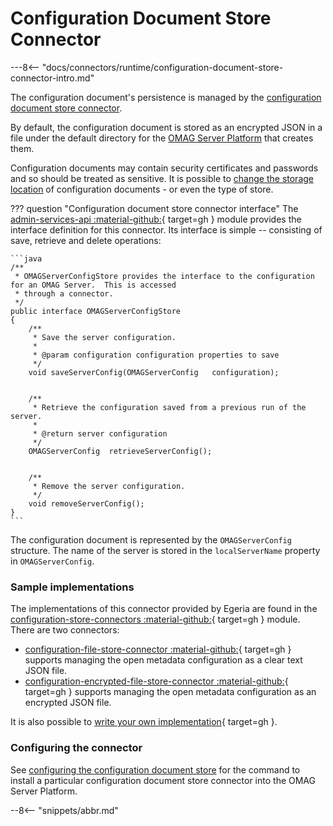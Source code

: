 <!-- SPDX-License-Identifier: CC-BY-4.0 -->
<!-- Copyright Contributors to the ODPi Egeria project 2020. -->

# Configuration Document Store Connector

---8<-- "docs/connectors/runtime/configuration-document-store-connector-intro.md"


The configuration document's persistence is managed by the [configuration document store connector](/concepts/configuration-document-store-connector).

By default, the configuration document is stored as an encrypted JSON in a file under the default directory for the [OMAG Server Platform](/concepts/omag-server-platform) that creates them.

Configuration documents may contain security certificates and passwords and so should be treated as sensitive. It is possible to [change the storage location](/guides/admin/configuring-the-omag-server-platform) of configuration documents - or even the type of store.


??? question "Configuration document store connector interface"
The [admin-services-api :material-github:](https://github.com/odpi/egeria/tree/master/open-metadata-implementation/admin-services/admin-services-api){ target=gh } module provides the interface definition for this connector. Its interface is simple -- consisting of save, retrieve and delete operations:

    ```java
    /**
     * OMAGServerConfigStore provides the interface to the configuration for an OMAG Server.  This is accessed
     * through a connector.
     */
    public interface OMAGServerConfigStore
    {
        /**
         * Save the server configuration.
         * 
         * @param configuration configuration properties to save
         */
        void saveServerConfig(OMAGServerConfig   configuration);
    
    
        /**
         * Retrieve the configuration saved from a previous run of the server.
         *
         * @return server configuration
         */
        OMAGServerConfig  retrieveServerConfig();
    
    
        /**
         * Remove the server configuration.
         */
        void removeServerConfig();
    }
    ```

The configuration document is represented by the `OMAGServerConfig` structure. The name of the server is stored in the `localServerName` property in `OMAGServerConfig`.

### Sample implementations

The implementations of this connector provided by Egeria are found in the [configuration-store-connectors :material-github:](https://github.com/odpi/egeria/tree/master/open-metadata-implementation/adapters/open-connectors/configuration-store-connectors){ target=gh } module. There are two connectors:

- [configuration-file-store-connector :material-github:](https://github.com/odpi/egeria/tree/master/open-metadata-implementation/adapters/open-connectors/configuration-store-connectors/configuration-file-store-connector){ target=gh } supports managing the open metadata configuration as a clear text JSON file.
- [configuration-encrypted-file-store-connector :material-github:](https://github.com/odpi/egeria/tree/master/open-metadata-implementation/adapters/open-connectors/configuration-store-connectors/configuration-encrypted-file-store-connector){ target=gh } supports managing the open metadata configuration as an encrypted JSON file.

It is also possible to [write your own implementation](https://github.com/odpi/egeria/tree/master/open-metadata-implementation/adapters/open-connectors/configuration-store-connectors){ target=gh }.

### Configuring the connector

See [configuring the configuration document store](/guides/admin/configuring-the-omag-server-platform/#configuration-store) for the command to install a particular configuration document store connector into the OMAG Server Platform.

--8<-- "snippets/abbr.md"
